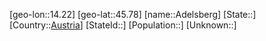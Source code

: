 ﻿---
location: [45.78,14.22]
type: City
tags:
- geo/City


SpocWebEntityId: 28668
isDeleted: false
confidential: public

---
[geo-lon::14.22]
[geo-lat::45.78]
[name::Adelsberg]
[State::]
[Country::[Austria](geo/Continent/Europe/Austria.md)]
[StateId::]
[Population::]
[Unknown::]

